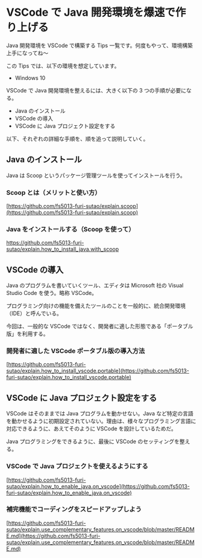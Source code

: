 # VSCode で Java 開発環境を爆速で作り上げる
Java 開発環境を VSCode で構築する Tips 一覧です。何度もやって、環境構築上手になってね～

この Tips では、以下の環境を想定しています。
- Windows 10

VSCode で Java 開発環境を整えるには、大きく以下の 3 つの手順が必要になる。
- Java のインストール
- VSCode の導入
- VSCode に Java プロジェクト設定をする

以下、それぞれの詳細な手順を、順を追って説明していく。

## Java のインストール
Java は Scoop というパッケージ管理ツールを使ってインストールを行う。

### Scoop とは（メリットと使い方）  
[https://github.com/fs5013-furi-sutao/explain.scoop](https://github.com/fs5013-furi-sutao/explain.scoop)  

### Java をインストールする（Scoop を使って）  
https://github.com/fs5013-furi-sutao/explain.how_to_install_java.with_scoop  

## VSCode の導入
Java のプログラムを書いていくツール、エディタは Microsoft 社の Visual Studio Code を使う。略称 VSCode。

プログラミング向けの機能を備えたツールのことを一般的に、統合開発環境（IDE）と呼んでいる。

今回は、一般的な VSCode ではなく、開発者に適した形態である「ポータブル版」を利用する。

### 開発者に適した VSCode ポータブル版の導入方法  
[https://github.com/fs5013-furi-sutao/explain.how_to_install_vscode.portable](https://github.com/fs5013-furi-sutao/explain.how_to_install_vscode.portable)

## VSCode に Java プロジェクト設定をする
VSCode はそのままでは Java プログラムを動かせない。Java など特定の言語を動かせるように初期設定されていない。理由は、様々なプログラミング言語に対応できるように、あえてそのように VSCode を設計しているためだ。

Java プログラミングをできるように、最後に VSCode のセッティングを整える。

### VSCode で Java プロジェクトを使えるようにする  
[https://github.com/fs5013-furi-sutao/explain.how_to_enable_java.on_vscode](https://github.com/fs5013-furi-sutao/explain.how_to_enable_java.on_vscode)  

### 補完機能でコーディングをスピードアップしよう  
[https://github.com/fs5013-furi-sutao/explain.use_complementary_features.on_vscode/blob/master/README.md](https://github.com/fs5013-furi-sutao/explain.use_complementary_features.on_vscode/blob/master/README.md)   
